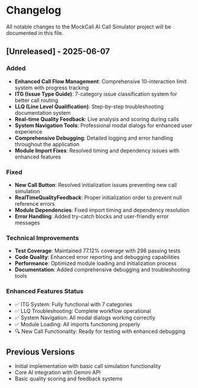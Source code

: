 # Changelog

All notable changes to the MockCall AI Call Simulator project will be documented in this file.

## [Unreleased] - 2025-06-07

### Added
- **Enhanced Call Flow Management**: Comprehensive 10-interaction limit system with progress tracking
- **ITG (Issue Type Guide)**: 7-category issue classification system for better call routing
- **LLQ (Line Level Qualification)**: Step-by-step troubleshooting documentation system
- **Real-time Quality Feedback**: Live analysis and scoring during calls
- **System Navigation Tools**: Professional modal dialogs for enhanced user experience
- **Comprehensive Debugging**: Detailed logging and error handling throughout the application
- **Module Import Fixes**: Resolved timing and dependency issues with enhanced features

### Fixed
- **New Call Button**: Resolved initialization issues preventing new call simulation
- **RealTimeQualityFeedback**: Proper initialization order to prevent null reference errors
- **Module Dependencies**: Fixed import timing and dependency resolution
- **Error Handling**: Added try-catch blocks and user-friendly error messages

### Technical Improvements
- **Test Coverage**: Maintained 77.12% coverage with 298 passing tests
- **Code Quality**: Enhanced error reporting and debugging capabilities
- **Performance**: Optimized module loading and initialization process
- **Documentation**: Added comprehensive debugging and troubleshooting tools

### Enhanced Features Status
- ✅ ITG System: Fully functional with 7 categories
- ✅ LLQ Troubleshooting: Complete workflow operational
- ✅ System Navigation: All modal dialogs working correctly
- ✅ Module Loading: All imports functioning properly
- 🔍 New Call Functionality: Ready for testing with enhanced debugging

## Previous Versions
- Initial implementation with basic call simulation functionality
- Core AI integration with Gemini API
- Basic quality scoring and feedback systems